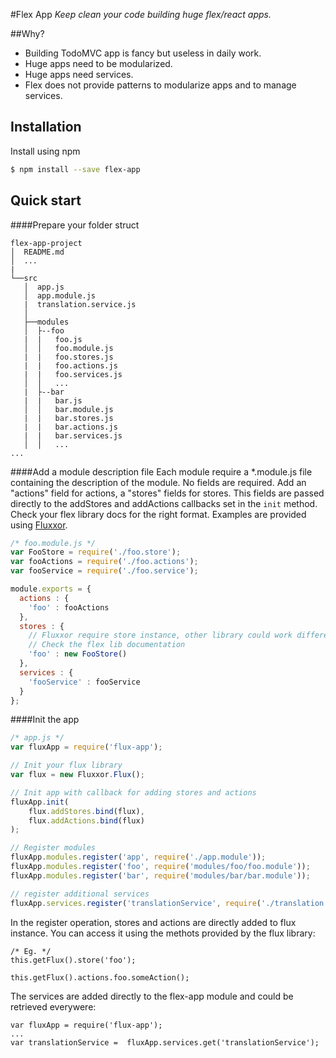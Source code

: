 #Flex App
*Keep clean your code building huge flex/react apps.*

##Why?
- Building TodoMVC app is fancy but useless in daily work. 
- Huge apps need to be modularized.
- Huge apps need services.
- Flex does not provide patterns to modularize apps and to manage services.

## Installation

Install using npm

```bash
$ npm install --save flex-app
```

## Quick start

####Prepare your folder struct
```
flex-app-project
│  README.md
│  ...    
|
└──src
   │  app.js
   │  app.module.js
   |  translation.service.js
   │
   ├──modules
   │  ├--foo
   |  |   foo.js 
   │  │   foo.module.js
   |  |   foo.stores.js
   |  |   foo.actions.js
   |  |   foo.services.js
   │  │   ...
   |  ├--bar
   |  |   bar.js 
   │  │   bar.module.js
   |  |   bar.stores.js
   |  |   bar.actions.js
   |  |   bar.services.js
   │  │   ...
...
```

####Add a module description file
Each module require a *.module.js file containing the description of the module. No fields are required. Add an "actions" field for actions, a "stores" fields for stores. This fields are passed directly to the addStores and addActions callbacks set in the ```init``` method. Check your flex library docs for the right format. Examples are provided using [Fluxxor](http://fluxxor.com/).  

```javascript
/* foo.module.js */
var FooStore = require('./foo.store');
var fooActions = require('./foo.actions'); 
var fooService = require('./foo.service');

module.exports = {
  actions : {
    'foo' : fooActions
  },
  stores : {
    // Fluxxor require store instance, other library could work differently
    // Check the flex lib documentation  
    'foo' : new FooStore()
  },
  services : {
    'fooService' : fooService
  }
};

```

####Init the app

```javascript
/* app.js */
var fluxApp = require('flux-app');

// Init your flux library
var flux = new Fluxxor.Flux();

// Init app with callback for adding stores and actions
fluxApp.init(
    flux.addStores.bind(flux), 
    flux.addActions.bind(flux)
);

// Register modules 
fluxApp.modules.register('app', require('./app.module'));
fluxApp.modules.register('foo', require('modules/foo/foo.module'));
fluxApp.modules.register('bar', require('modules/bar/bar.module'));

// register additional services
fluxApp.services.register('translationService', require('./translation.service'));

```
In the register operation, stores and actions are directly added to flux instance.
You can access it using the methots provided by the flux library:

```
/* Eg. */
this.getFlux().store('foo');

this.getFlux().actions.foo.someAction();
```
 
 The services are added directly to the flex-app module and could be retrieved everywere:
 
 ```
 var fluxApp = require('flux-app');
 ...
 var translationService =  fluxApp.services.get('translationService');
 
 ```
  


 



